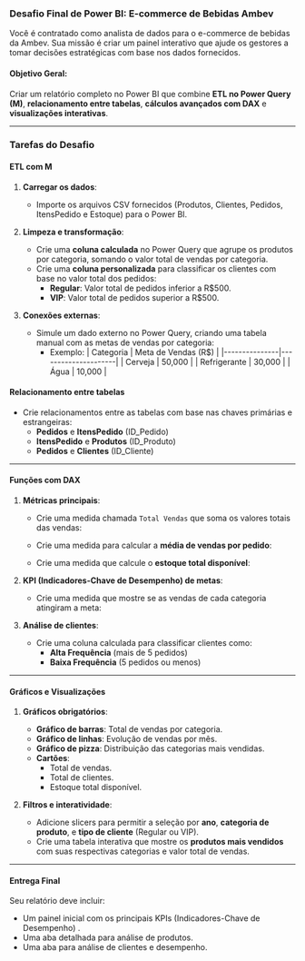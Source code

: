 ### Desafio Final de Power BI: E-commerce de Bebidas Ambev

Você é contratado como analista de dados para o e-commerce de bebidas da Ambev. Sua missão é criar um painel interativo que ajude os gestores a tomar decisões estratégicas com base nos dados fornecidos.

#### **Objetivo Geral:**
Criar um relatório completo no Power BI que combine **ETL no Power Query (M)**, **relacionamento entre tabelas**, **cálculos avançados com DAX** e **visualizações interativas**.

---

### **Tarefas do Desafio**

#### **ETL com M**
1. **Carregar os dados**:
   - Importe os arquivos CSV fornecidos (Produtos, Clientes, Pedidos, ItensPedido e Estoque) para o Power BI.
   
2. **Limpeza e transformação**:
   - Crie uma **coluna calculada** no Power Query que agrupe os produtos por categoria, somando o valor total de vendas por categoria.
   - Crie uma **coluna personalizada** para classificar os clientes com base no valor total dos pedidos:
     - **Regular**: Valor total de pedidos inferior a R$500.
     - **VIP**: Valor total de pedidos superior a R$500.

3. **Conexões externas**:
   - Simule um dado externo no Power Query, criando uma tabela manual com as metas de vendas por categoria:
     - Exemplo:
       | Categoria     | Meta de Vendas (R$) |
       |---------------|---------------------|
       | Cerveja       | 50,000             |
       | Refrigerante  | 30,000             |
       | Água          | 10,000             |

#### **Relacionamento entre tabelas**
- Crie relacionamentos entre as tabelas com base nas chaves primárias e estrangeiras:
  - **Pedidos** e **ItensPedido** (ID_Pedido)
  - **ItensPedido** e **Produtos** (ID_Produto)
  - **Pedidos** e **Clientes** (ID_Cliente)

---

#### **Funções com DAX**
1. **Métricas principais**:
   - Crie uma medida chamada `Total Vendas` que soma os valores totais das vendas:
     
   - Crie uma medida para calcular a **média de vendas por pedido**:
    
   - Crie uma medida que calcule o **estoque total disponível**:
    

2. **KPI (Indicadores-Chave de Desempenho) de metas**:
   - Crie uma medida que mostre se as vendas de cada categoria atingiram a meta:
     

3. **Análise de clientes**:
   - Crie uma coluna calculada para classificar clientes como:
     - **Alta Frequência** (mais de 5 pedidos)
     - **Baixa Frequência** (5 pedidos ou menos)
    

---

#### **Gráficos e Visualizações**
1. **Gráficos obrigatórios**:
   - **Gráfico de barras**: Total de vendas por categoria.
   - **Gráfico de linhas**: Evolução de vendas por mês.
   - **Gráfico de pizza**: Distribuição das categorias mais vendidas.
   - **Cartões**:
     - Total de vendas.
     - Total de clientes.
     - Estoque total disponível.

2. **Filtros e interatividade**:
   - Adicione slicers para permitir a seleção por **ano**, **categoria de produto**, e **tipo de cliente** (Regular ou VIP).
   - Crie uma tabela interativa que mostre os **produtos mais vendidos** com suas respectivas categorias e valor total de vendas.

---

#### **Entrega Final**
Seu relatório deve incluir:
- Um painel inicial com os principais KPIs (Indicadores-Chave de Desempenho) .
- Uma aba detalhada para análise de produtos.
- Uma aba para análise de clientes e desempenho.
